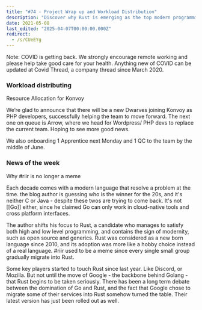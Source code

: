 ```yaml
---
title: "#74 - Project Wrap up and Workload Distribution"
description: "Discover why Rust is emerging as the top modern programming language, with growing adoption by major companies like Google and Discord challenging Go's dominance."
date: 2021-05-08
last_edited: "2025-04-07T00:00:00.000Z"
redirect:
  - /s/CUeEYg
---
```


Note: COVID is getting back. We strongly encourage remote working and please help take good care for your health. Anything new of COVID can be updated at Covid Thread, a company thread since March 2020.

### Workload distributing

Resource Allocation for Konvoy

We’re glad to announce that there will be a new Dwarves joining Konvoy as PHP developers, successfully helping the team to move forward. The next one on queue is Arrow, where we head for Wordpress/ PHP devs to replace the current team. Hoping to see more good news.

We also onboarding 1 Apprentice next Monday and 1 QC to the team by the middle of June.

### News of the week

Why #riir is no longer a meme

Each decade comes with a modern language that resolve a problem at the time. the blog author is guessing who is the winner for the 20s, and it's neither C or Java - despite these twos are trying to come back. It's not [[Go]] either, since he claimed Go can only work in cloud-native tools and cross platform interfaces.

The author shifts his focus to Rust, a candidate who manages to satisfy both high and low level programming, and contains the sign of modernity, such as open source and generics. Rust was considered as a new born language since 2010, and its adoption was more like a hobby choice instead of a real language. #riir used to be a meme since every single small group gradually migrate into Rust.

Some key players started to touch Rust since last year. Like Discord, or Mozilla. But not until the move of Google - the backbone behind Golang - that Rust begins to be taken seriously. There has been a long term debate between the domination of Go and Rust, and the fact that Google chose to migrate some of their services into Rust somehow turned the table. Their latest version has just been rolled out as well.
